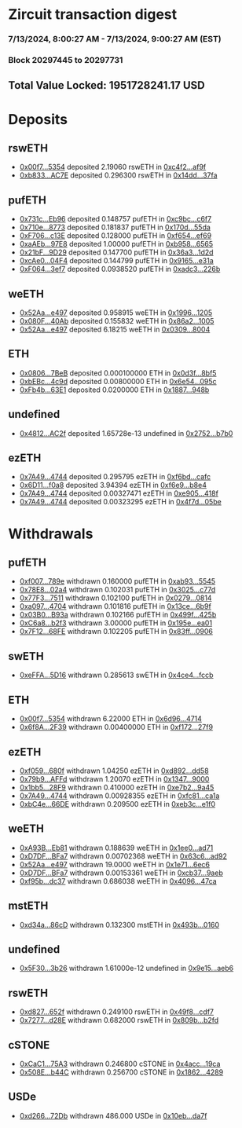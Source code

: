 # Zircuit transaction digest
### 7/13/2024, 8:00:27 AM - 7/13/2024, 9:00:27 AM (EST)
### Block 20297445 to 20297731

## Total Value Locked: 1951728241.17 USD

# Deposits
## rswETH
- [0x00f7...5354](https://etherscan.io/address/0x00f727e5Aba932b09040d3bb28A8a9da53c45354) deposited 2.19060 rswETH in [0xc4f2...af9f](https://etherscan.io/tx/0x00f727e5Aba932b09040d3bb28A8a9da53c45354)
- [0xb833...AC7E](https://etherscan.io/address/0xb833B1B0eF7F2b2183076868C18Cf9A20661AC7E) deposited 0.296300 rswETH in [0x14dd...37fa](https://etherscan.io/tx/0xb833B1B0eF7F2b2183076868C18Cf9A20661AC7E)
## pufETH
- [0x731c...Eb96](https://etherscan.io/address/0x731c01CdcD2B6AF56Fa8D106604D9C17A4F5Eb96) deposited 0.148757 pufETH in [0xc9bc...c6f7](https://etherscan.io/tx/0x731c01CdcD2B6AF56Fa8D106604D9C17A4F5Eb96)
- [0x710e...8773](https://etherscan.io/address/0x710e4219e82Ecda346Bb09AE5CE0774D66B48773) deposited 0.181837 pufETH in [0x170d...55da](https://etherscan.io/tx/0x710e4219e82Ecda346Bb09AE5CE0774D66B48773)
- [0xF706...c13E](https://etherscan.io/address/0xF706e4dD4BBC30d98CA21D03D4cACfFe4793c13E) deposited 0.128000 pufETH in [0xf654...ef69](https://etherscan.io/tx/0xF706e4dD4BBC30d98CA21D03D4cACfFe4793c13E)
- [0xaAEb...97E8](https://etherscan.io/address/0xaAEb8DA32C6841C3dd4252A0C236173D071997E8) deposited 1.00000 pufETH in [0xb958...6565](https://etherscan.io/tx/0xaAEb8DA32C6841C3dd4252A0C236173D071997E8)
- [0x21bF...9D29](https://etherscan.io/address/0x21bFb424f975FF2BeCD3D135b76FfeCBE4fB9D29) deposited 0.147700 pufETH in [0x36a3...1d2d](https://etherscan.io/tx/0x21bFb424f975FF2BeCD3D135b76FfeCBE4fB9D29)
- [0xcAe0...04F4](https://etherscan.io/address/0xcAe0DfdC8E67DB93CDe7F663d12e96DE10c604F4) deposited 0.144799 pufETH in [0x9165...e31a](https://etherscan.io/tx/0xcAe0DfdC8E67DB93CDe7F663d12e96DE10c604F4)
- [0xF064...3ef7](https://etherscan.io/address/0xF064f244ad7a2043cCBe638AD63b9eB8dbf73ef7) deposited 0.0938520 pufETH in [0xadc3...226b](https://etherscan.io/tx/0xF064f244ad7a2043cCBe638AD63b9eB8dbf73ef7)
## weETH
- [0x52Aa...e497](https://etherscan.io/address/0x52Aa899454998Be5b000Ad077a46Bbe360F4e497) deposited 0.958915 weETH in [0x1996...1205](https://etherscan.io/tx/0x52Aa899454998Be5b000Ad077a46Bbe360F4e497)
- [0x080F...40Ab](https://etherscan.io/address/0x080FB621f357657cc9EA752DbbcC8660518A40Ab) deposited 0.155832 weETH in [0x86a2...1005](https://etherscan.io/tx/0x080FB621f357657cc9EA752DbbcC8660518A40Ab)
- [0x52Aa...e497](https://etherscan.io/address/0x52Aa899454998Be5b000Ad077a46Bbe360F4e497) deposited 6.18215 weETH in [0x0309...8004](https://etherscan.io/tx/0x52Aa899454998Be5b000Ad077a46Bbe360F4e497)
## ETH
- [0x0806...7BeB](https://etherscan.io/address/0x08067e121d6e902bcFD69Ea7ec6CcEf4a35e7BeB) deposited 0.000100000 ETH in [0x0d3f...8bf5](https://etherscan.io/tx/0x08067e121d6e902bcFD69Ea7ec6CcEf4a35e7BeB)
- [0xbEBc...4c9d](https://etherscan.io/address/0xbEBcf80c324E37aF36f3B1C1182363004C3c4c9d) deposited 0.00800000 ETH in [0x6e54...095c](https://etherscan.io/tx/0xbEBcf80c324E37aF36f3B1C1182363004C3c4c9d)
- [0xFb4b...63E1](https://etherscan.io/address/0xFb4b7808E64eCcbd3cF9b878218Be486f4D463E1) deposited 0.0200000 ETH in [0x1887...948b](https://etherscan.io/tx/0xFb4b7808E64eCcbd3cF9b878218Be486f4D463E1)
## undefined
- [0x4812...AC2f](https://etherscan.io/address/0x48126c48F9eA786E44e2DA83DE614f601AbDAC2f) deposited 1.65728e-13 undefined in [0x2752...b7b0](https://etherscan.io/tx/0x48126c48F9eA786E44e2DA83DE614f601AbDAC2f)
## ezETH
- [0x7A49...4744](https://etherscan.io/address/0x7A493Be5c2ce014cD049Bf178a1ac0Db1B434744) deposited 0.295795 ezETH in [0xf6bd...cafc](https://etherscan.io/tx/0x7A493Be5c2ce014cD049Bf178a1ac0Db1B434744)
- [0x6D11...f0a8](https://etherscan.io/address/0x6D1105BA1b4eFfB4073e99Df2c8FF17EBfFFf0a8) deposited 3.94394 ezETH in [0xf6e9...b8e4](https://etherscan.io/tx/0x6D1105BA1b4eFfB4073e99Df2c8FF17EBfFFf0a8)
- [0x7A49...4744](https://etherscan.io/address/0x7A493Be5c2ce014cD049Bf178a1ac0Db1B434744) deposited 0.00327471 ezETH in [0xe905...418f](https://etherscan.io/tx/0x7A493Be5c2ce014cD049Bf178a1ac0Db1B434744)
- [0x7A49...4744](https://etherscan.io/address/0x7A493Be5c2ce014cD049Bf178a1ac0Db1B434744) deposited 0.00323295 ezETH in [0x4f7d...05be](https://etherscan.io/tx/0x7A493Be5c2ce014cD049Bf178a1ac0Db1B434744)
# Withdrawals
## pufETH
- [0xf007...789e](https://etherscan.io/address/0xf007E370d2FB811B435C656a0352c72E95c9789e) withdrawn 0.160000 pufETH in [0xab93...5545](https://etherscan.io/tx/0xf007E370d2FB811B435C656a0352c72E95c9789e)
- [0x78E8...02a4](https://etherscan.io/address/0x78E8AEcfA0d832c92c662B87506cb33F87a602a4) withdrawn 0.102031 pufETH in [0x3025...c77d](https://etherscan.io/tx/0x78E8AEcfA0d832c92c662B87506cb33F87a602a4)
- [0x77F3...7511](https://etherscan.io/address/0x77F31c5512f3D1c3793C14D6294E0089e9697511) withdrawn 0.102100 pufETH in [0x0279...0814](https://etherscan.io/tx/0x77F31c5512f3D1c3793C14D6294E0089e9697511)
- [0xa097...4704](https://etherscan.io/address/0xa097fa14a879fDd187ABe0A3282c11b3AC4f4704) withdrawn 0.101816 pufETH in [0x13ce...6b9f](https://etherscan.io/tx/0xa097fa14a879fDd187ABe0A3282c11b3AC4f4704)
- [0x03B0...B93a](https://etherscan.io/address/0x03B0D4C9c8c4E6Dd8D286721B76E1005d09BB93a) withdrawn 0.102166 pufETH in [0x499f...425b](https://etherscan.io/tx/0x03B0D4C9c8c4E6Dd8D286721B76E1005d09BB93a)
- [0xC6a8...b2f3](https://etherscan.io/address/0xC6a8f0f8379f06Ca34F2f9a76864278105A6b2f3) withdrawn 3.00000 pufETH in [0x195e...ea01](https://etherscan.io/tx/0xC6a8f0f8379f06Ca34F2f9a76864278105A6b2f3)
- [0x7F12...68FE](https://etherscan.io/address/0x7F12a7aaFfEc653cF2df889844dc6888E0C268FE) withdrawn 0.102205 pufETH in [0x83ff...0906](https://etherscan.io/tx/0x7F12a7aaFfEc653cF2df889844dc6888E0C268FE)
## swETH
- [0xeFFA...5D16](https://etherscan.io/address/0xeFFA5817C7162C1966dddb657d664E801BD55D16) withdrawn 0.285613 swETH in [0x4ce4...fccb](https://etherscan.io/tx/0xeFFA5817C7162C1966dddb657d664E801BD55D16)
## ETH
- [0x00f7...5354](https://etherscan.io/address/0x00f727e5Aba932b09040d3bb28A8a9da53c45354) withdrawn 6.22000 ETH in [0x6d96...4714](https://etherscan.io/tx/0x00f727e5Aba932b09040d3bb28A8a9da53c45354)
- [0x6f8A...2F39](https://etherscan.io/address/0x6f8A089354a4E6290D04EB683e32a1caBD702F39) withdrawn 0.00400000 ETH in [0xf172...27f9](https://etherscan.io/tx/0x6f8A089354a4E6290D04EB683e32a1caBD702F39)
## ezETH
- [0xf059...680f](https://etherscan.io/address/0xf059ffd12C6Fe59f5B3C789412eb649325BC680f) withdrawn 1.04250 ezETH in [0xd892...dd58](https://etherscan.io/tx/0xf059ffd12C6Fe59f5B3C789412eb649325BC680f)
- [0x79b9...AFFd](https://etherscan.io/address/0x79b92be635e0E20d6ecA60649e542EA05EdFAFFd) withdrawn 1.20070 ezETH in [0x1347...9000](https://etherscan.io/tx/0x79b92be635e0E20d6ecA60649e542EA05EdFAFFd)
- [0x1bb5...28F9](https://etherscan.io/address/0x1bb52451aFE7651932b15B9550F330D7ca8228F9) withdrawn 0.410000 ezETH in [0xe7b2...9a45](https://etherscan.io/tx/0x1bb52451aFE7651932b15B9550F330D7ca8228F9)
- [0x7A49...4744](https://etherscan.io/address/0x7A493Be5c2ce014cD049Bf178a1ac0Db1B434744) withdrawn 0.00928355 ezETH in [0xfc81...ca1a](https://etherscan.io/tx/0x7A493Be5c2ce014cD049Bf178a1ac0Db1B434744)
- [0xbC4e...66DE](https://etherscan.io/address/0xbC4ed96cdd7Fa0e7DDbc5b2A9633FA52cE2d66DE) withdrawn 0.209500 ezETH in [0xeb3c...e1f0](https://etherscan.io/tx/0xbC4ed96cdd7Fa0e7DDbc5b2A9633FA52cE2d66DE)
## weETH
- [0xA93B...Eb81](https://etherscan.io/address/0xA93B235bA171c816e21969A836775077a756Eb81) withdrawn 0.188639 weETH in [0x1ee0...ad71](https://etherscan.io/tx/0xA93B235bA171c816e21969A836775077a756Eb81)
- [0xD7DF...BFa7](https://etherscan.io/address/0xD7DF7E085214743530afF339aFC420c7c720BFa7) withdrawn 0.00702368 weETH in [0x63c6...ad92](https://etherscan.io/tx/0xD7DF7E085214743530afF339aFC420c7c720BFa7)
- [0x52Aa...e497](https://etherscan.io/address/0x52Aa899454998Be5b000Ad077a46Bbe360F4e497) withdrawn 19.0000 weETH in [0x1e71...6ec6](https://etherscan.io/tx/0x52Aa899454998Be5b000Ad077a46Bbe360F4e497)
- [0xD7DF...BFa7](https://etherscan.io/address/0xD7DF7E085214743530afF339aFC420c7c720BFa7) withdrawn 0.00153361 weETH in [0xcb37...9aeb](https://etherscan.io/tx/0xD7DF7E085214743530afF339aFC420c7c720BFa7)
- [0xf95b...dc37](https://etherscan.io/address/0xf95b645afaf423b914464b249a64eABC39b7dc37) withdrawn 0.686038 weETH in [0x4096...47ca](https://etherscan.io/tx/0xf95b645afaf423b914464b249a64eABC39b7dc37)
## mstETH
- [0xd34a...86cD](https://etherscan.io/address/0xd34aed921ab9561885E0e7dBBae637395C5486cD) withdrawn 0.132300 mstETH in [0x493b...0160](https://etherscan.io/tx/0xd34aed921ab9561885E0e7dBBae637395C5486cD)
## undefined
- [0x5F30...3b26](https://etherscan.io/address/0x5F3028363d364312dFEAE872EddAB07300ce3b26) withdrawn 1.61000e-12 undefined in [0x9e15...aeb6](https://etherscan.io/tx/0x5F3028363d364312dFEAE872EddAB07300ce3b26)
## rswETH
- [0xd827...652f](https://etherscan.io/address/0xd827bFAec32269223223D57A7578fC6a771C652f) withdrawn 0.249100 rswETH in [0x49f8...cdf7](https://etherscan.io/tx/0xd827bFAec32269223223D57A7578fC6a771C652f)
- [0x7277...d28E](https://etherscan.io/address/0x7277d650e1fE09b077F2DD1c5A00e23cD4C2d28E) withdrawn 0.682000 rswETH in [0x809b...b2fd](https://etherscan.io/tx/0x7277d650e1fE09b077F2DD1c5A00e23cD4C2d28E)
## cSTONE
- [0xCaC1...75A3](https://etherscan.io/address/0xCaC115Ebf705490b12bf81DD581B41e7e61175A3) withdrawn 0.246800 cSTONE in [0x4acc...19ca](https://etherscan.io/tx/0xCaC115Ebf705490b12bf81DD581B41e7e61175A3)
- [0x508E...b44C](https://etherscan.io/address/0x508E5ba491A376bC679649e7eBA74BE593acb44C) withdrawn 0.256700 cSTONE in [0x1862...4289](https://etherscan.io/tx/0x508E5ba491A376bC679649e7eBA74BE593acb44C)
## USDe
- [0xd266...72Db](https://etherscan.io/address/0xd266390Cce06eF5d3e1dca95E16d677b474672Db) withdrawn 486.000 USDe in [0x10eb...da7f](https://etherscan.io/tx/0xd266390Cce06eF5d3e1dca95E16d677b474672Db)
